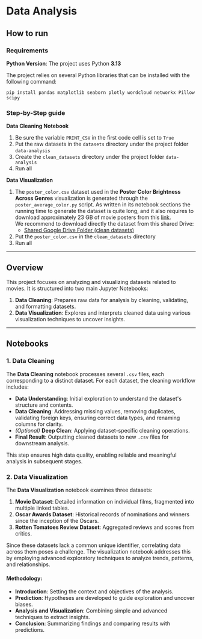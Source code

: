 

# Data Analysis

## How to run
### Requirements
**Python Version**: The project uses Python **3.13**

The project relies on several Python libraries that can be installed with the following command:
```
pip install pandas matplotlib seaborn plotly wordcloud networkx Pillow scipy
```
### Step-by-Step guide
**Data Cleaning Notebook**
  1. Be sure the variable `PRINT_CSV` in the first code cell is set to `True` 
  2. Put the raw datasets in the `datasets` directory under the project folder `data-analysis`
  3. Create the `clean_datasets` directory under the project folder `data-analysis`
  4. Run all

**Data Visualization**
1. The `poster_color.csv` dataset used in the **Poster Color Brightness Across Genres** visualization 
is generated through the `poster_average_color.py` script. As written in its notebook sections the running time to generate
the dataset is quite long, and it also requires to download approximately 23 GB of movie posters from this
[link](https://www.kaggle.com/datasets/gsimonx37/letterboxd?select=posters). <br>
We recommend to download directly the dataset from this shared Drive:
    - [Shared Google Drive Folder (clean datasets)](https://drive.google.com/drive/folders/14OxhhOg3TxA2dzB_y8f4NYJa3RL1wGee)
2. Put the `poster_color.csv` in the `clean_datasets` directory
3. Run all

---

## Overview

This project focuses on analyzing and visualizing datasets related to movies. It is structured into two main Jupyter Notebooks:

1. **Data Cleaning**: Prepares raw data for analysis by cleaning, validating, and formatting datasets.  
2. **Data Visualization**: Explores and interprets cleaned data using various visualization techniques to uncover insights.

---

## Notebooks

### 1. Data Cleaning
The **Data Cleaning** notebook processes several `.csv` files, each corresponding to a distinct dataset. For each dataset, the cleaning workflow includes:  
- **Data Understanding**: Initial exploration to understand the dataset's structure and contents.  
- **Data Cleaning**: Addressing missing values, removing duplicates, validating foreign keys, ensuring correct data types, and renaming columns for clarity.  
- *(Optional)* **Deep Clean**: Applying dataset-specific cleaning operations.  
- **Final Result**: Outputting cleaned datasets to new `.csv` files for downstream analysis.  

This step ensures high data quality, enabling reliable and meaningful analysis in subsequent stages.


### 2. Data Visualization
The **Data Visualization** notebook examines three datasets:  
1. **Movie Dataset**: Detailed information on individual films, fragmented into multiple linked tables.  
2. **Oscar Awards Dataset**: Historical records of nominations and winners since the inception of the Oscars.  
3. **Rotten Tomatoes Review Dataset**: Aggregated reviews and scores from critics.

Since these datasets lack a common unique identifier, correlating data across them poses a challenge. The visualization notebook addresses this by employing advanced exploratory techniques to analyze trends, patterns, and relationships.

#### Methodology:
- **Introduction**: Setting the context and objectives of the analysis.  
- **Prediction**: Hypotheses are developed to guide exploration and uncover biases.  
- **Analysis and Visualization**: Combining simple and advanced techniques to extract insights.  
- **Conclusion**: Summarizing findings and comparing results with predictions.
